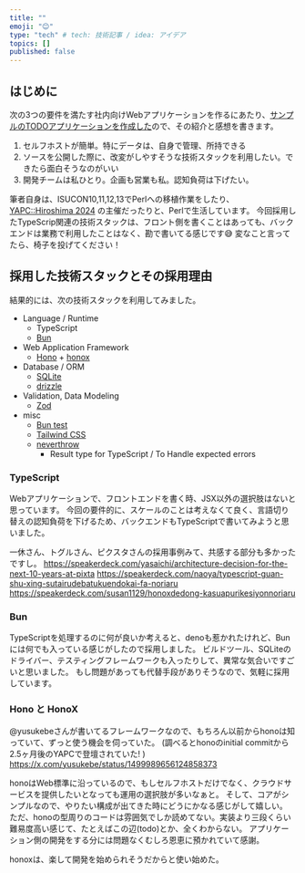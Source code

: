 ```yaml
---
title: ""
emoji: "😊"
type: "tech" # tech: 技術記事 / idea: アイデア
topics: []
published: false
---
```


## はじめに

次の3つの要件を満たす社内向けWebアプリケーションを作るにあたり、[サンプルのTODOアプリケーションを作成した](https://github.com/kfly8/sample-todoapp-honox-zod-drizzle)ので、その紹介と感想を書きます。

1. セルフホストが簡単。特にデータは、自身で管理、所持できる
2. ソースを公開した際に、改変がしやすそうな技術スタックを利用したい。できたら面白そうなのがいい
3. 開発チームは私ひとり。企画も営業も私。認知負荷は下げたい。

筆者自身は、ISUCON10,11,12,13でPerlへの移植作業をしたり、[YAPC::Hiroshima 2024](https://yapcjapan.org/2024hiroshima/) の主催だったりと、Perlで生活しています。
今回採用したTypeScrip関連の技術スタックは、フロント側を書くことはあっても、バックエンドは業務で利用したことはなく、勘で書いてる感じです😅
変なこと言ってたら、椅子を投げてください！

## 採用した技術スタックとその採用理由

結果的には、次の技術スタックを利用してみました。

- Language / Runtime
    - TypeScript
    - [Bun](https://bun.sh/)
- Web Application Framework
    - [Hono](https://hono.dev/) + [honox](https://github.com/honojs/honox)
- Database / ORM
    - [SQLite](https://www.sqlite.org/)
    - [drizzle](https://orm.drizzle.team/)
- Validation, Data Modeling
    - [Zod](https://zod.dev/)
- misc
    - [Bun test](https://bun.sh/docs/cli/test)
    - [Tailwind CSS](https://tailwindcss.com/)
    - [neverthrow](https://github.com/supermacro/neverthrow)
        - Result type for TypeScript / To Handle expected errors

### TypeScript

Webアプリケーションで、フロントエンドを書く時、JSX以外の選択肢はないと思っています。
今回の要件的に、スケールのことは考えなくて良く、言語切り替えの認知負荷を下げるため、バックエンドもTypeScriptで書いてみようと思いました。

一休さん、トグルさん、ピクスタさんの採用事例みて、共感する部分も多かったですし。
https://speakerdeck.com/yasaichi/architecture-decision-for-the-next-10-years-at-pixta
https://speakerdeck.com/naoya/typescript-guan-shu-xing-sutairudebatukuendokai-fa-noriaru
https://speakerdeck.com/susan1129/honoxdedong-kasuapurikesiyonnoriaru

### Bun

TypeScriptを処理するのに何が良いか考えると、denoも惹かれたけれど、Bunには何でも入っている感じがしたので採用しました。
ビルドツール、SQLiteのドライバー、テスティングフレームワークも入ったりして、異常な気合いですごいと思いました。
もし問題があっても代替手段がありそうなので、気軽に採用しています。

### Hono と HonoX

@yusukebeさんが書いてるフレームワークなので、もちろん以前からhonoは知っていて、ずっと使う機会を伺っていた。
(調べるとhonoのinitial commitから2.5ヶ月後のYAPCで登壇されていた! )
https://x.com/yusukebe/status/1499989656124858373

honoはWeb標準に沿っているので、もしセルフホストだけでなく、クラウドサービスを提供したいとなっても運用の選択肢が多いなぁと。
そして、コアがシンプルなので、やりたい構成が出てきた時にどうにかなる感じがして嬉しい。
ただ、honoの型周りのコードは雰囲気でしか読めてない。実装より三段くらい難易度高い感じて、たとえばこの辺(todo)とか、全くわからない。
アプリケーション側の開発をする分には問題なくむしろ恩恵に預かれていて感謝。

honoxは、楽して開発を始められそうだからと使い始めた。





